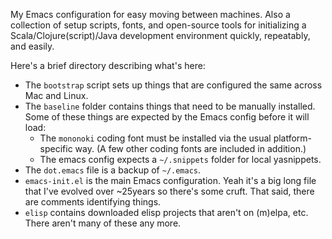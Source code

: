 My Emacs configuration for easy moving between machines.  Also a collection of setup scripts, fonts, and open-source tools for initializing a Scala/Clojure(script)/Java development environment quickly, repeatably, and easily.

Here's a brief directory describing what's here:

* The `bootstrap` script sets up things that are configured the same across Mac and Linux.
* The `baseline` folder contains things that need to be manually installed.  Some of these things are expected by the Emacs config before it will load:
  * The `mononoki` coding font must be installed via the usual platform-specific way.  (A few other coding fonts are included in addition.)
  * The emacs config expects a `~/.snippets` folder for local yasnippets.
* The `dot.emacs` file is a backup of `~/.emacs`.
* `emacs-init.el` is the main Emacs configuration.  Yeah it's a big long file that I've evolved over ~25years so there's some cruft.  That said, there are comments identifying things.
* `elisp` contains downloaded elisp projects that aren't on (m)elpa, etc.  There aren't many of these any more.

